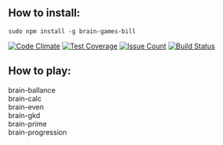 ## How to install:
`sudo npm install -g brain-games-bill`

[![Code Climate](https://codeclimate.com/github/Silentbilly/project-lvl1-s95/badges/gpa.svg)](https://codeclimate.com/github/Silentbilly/project-lvl1-s95)
[![Test Coverage](https://codeclimate.com/github/Silentbilly/project-lvl1-s95/coverage.svg)](https://codeclimate.com/github/Silentbilly/project-lvl1-s95)
[![Issue Count](https://codeclimate.com/github/Silentbilly/project-lvl1-s95/badges/issue_count.svg)](https://codeclimate.com/github/Silentbilly/project-lvl1-s95)
[![Build Status](https://travis-ci.org/Silentbilly/project-lvl1-s95.svg?branch=master)](https://travis-ci.org/Silentbilly/project-lvl1-s95)


## How to play:
brain-ballance  
brain-calc  
brain-even  
brain-gkd  
brain-prime  
brain-progression  
